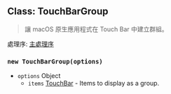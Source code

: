 ## Class: TouchBarGroup

> 讓 macOS 原生應用程式在 Touch Bar 中建立群組。

處理序: [主處理序](../tutorial/application-architecture.md#main-and-renderer-processes)

### `new TouchBarGroup(options)`

* `options` Object
  * `items` [TouchBar](touch-bar.md) - Items to display as a group.
